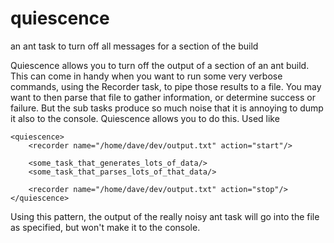 # quiescence
an ant task to turn off all messages for a section of the build



Quiescence allows you to turn off the output of a section of an ant build. This can come in handy when you want to run some very verbose commands, using the Recorder task, to pipe those results to a file. You may want to then parse that file to gather information, or determine success or failure. But the sub tasks produce so much noise that it is annoying to dump it also to the console. Quiescence allows you to do this. Used like


	<quiescence>
		<recorder name="/home/dave/dev/output.txt" action="start"/>
	
		<some_task_that_generates_lots_of_data/>
		<some_task_that_parses_lots_of_that_data/>
	
		<recorder name="/home/dave/dev/output.txt" action="stop"/>
	</quiescence>

Using this pattern, the output of the really noisy ant task will go into the file as specified, but won't make it to the console.
